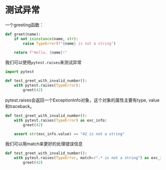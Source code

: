 # 测试异常

一个greeting函数：

```python
def greet(name):
    if not isinstance(name, str):
        raise TypeError(f"{name} is not a string")

    return f"Hello, {name}!"
```

我们可以使用`pytest.raises`来测试异常

```python
import pytest

def test_greet_with_invalid_number():
    with pytest.raises(TypeError):
        greet(42)
```

pytest.raises会返回一个ExceptionInfo对象，这个对象的属性主要有type, value和traceback。

```python
def test_greet_with_invalid_number():
    with pytest.raises(TypeError) as exc_info:
        greet(42)

    assert str(exc_info.value) == "42 is not a string"
```

我们可以用match来更好的处理错误信息

```python
def test_greet_with_invalid_number():
    with pytest.raises(TypeError, match=r".* is not a string") as exc_info:
        greet(42)
```
